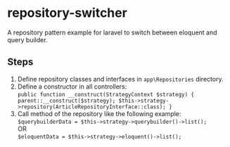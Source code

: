 # repository-switcher
A repository pattern example for laravel to switch between eloquent and query builder.

## Steps

1. Define repository classes and interfaces in `app\Repositories` directory.
2. Define a constructor in all controllers:<br>
`
   public function __construct(StrategyContext $strategy)
   {
      parent::__construct($strategy);
      $this->strategy->repository(ArticleRepositoryInterface::class);
   }
`
3. Call method of the repository like the following example:<br>
`$querybuilderData = $this->strategy->querybuilder()->list();`<br>
OR<br>
`$eloquentData = $this->strategy->eloquent()->list();`
